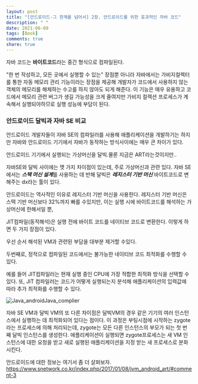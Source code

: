 ```yaml
---
layout: post
title: "[안드로이드-그 한계를 넘어서] 2장. 안드로이드를 위한 효과적인 자바 코드"
description: " "
date: 2021-06-09
tags: [Book]
comments: true
share: true
---
```


자바 코드는 **바이트코드**라는 중간 형식으로 컴파일된다.

"한 번 작성하고, 모든 곳에서 실행할 수 있는" 장점뿐 아니라 자바에서는 가비지컬렉터를 통한 자동 메모리 관리 기능이라는 장점을 제공해 개발자가 코드에서 사용하지 않는 객체의 메모리를 해체하는 수고를 하지 않아도 되게 해준다. 이 기능은 매우 유용하고 코드에서 메모리 관련 버그가 생길 가능성을 크게 줄여지만 가비지 컬렉션 프로세스가 계속해서 실행되야하므로 실행 성능에 부담이 된다.

 ### 안드로이드 달빅과 자바 SE 비교

 안드로이드 개발자들이 자바 SE의 컴파일러를 사용해 애플리케이션을 개발하기는 하지만 자바와 안드로이드 기기에서 자바가 동작하는 방식사이에는 매우 큰 차이가 있다.

 안드로이드 기기에서 실행되는 가상머신을 달빅.물론 지금은 ART라는것이지만..

 자바SE와 달빅 사이에는 몃 가지 차이점이 있는데, 주로 가상머신과 관련 있다. 자바 SE에서는 ***스택 머신 설계***를 사용하는 데 반해 달빅은 ***레지스터 기반 머신*** 바이트코드로 변해주는 dx라는 툴이 있다.

  안드로이드는 역사적인 이유로 레지스터 기반 머신을 사용한다. 레지스터 기반 머신은 스택 기반 머신보다 32%까지 빠를 수있지만, 이는 실행 시에 바이트코드를 해석하는 가상머신에 한해서일 뿐,

  JIT컴파일(동적해석)은 실행 전에 바이트 코드를 네이티브 코드로 변환한다. 이렇게 하면 두 가지 장점이 있다.

  우선 순서 해석된 VM과 관련된 부담을 대부분 제거할 수있다.

  두번째로, 정적으로 컴파일된 코드에서는 불가능한 네이티브 코드 최적화를 수행할 수 있다.

  예를 들어 JIT컴파일러는 현재 실행 중인 CPU에 가장 적합한 최적화 방식을 선택할 수 있다. 또, JIT 컴파일러는 코드가 어떻게 실행되는지 분석해 애플리케이션의 입력값에 따라 추가 최적화를 수행할 수 있다.

![Java_androidJava_complier](http://i.imgur.com/6fPd89U.png)

 자바 SE VM과 달빅 VM의 또 다른 차이점은 달빅VM의 경우 같은 기기의 여러 인스턴스에서 실행하는 데 최적화되어 있다는 점이다. 이 과정은 부팅시점에 시작하는 zygote라는 프로세스에 의해 처리되는데, zygote는 모든 다른 인스턴스의 부모가 되는 첫 번째 달빅 인스턴스를 생성한다. 애플리케이션이 실행되면 zygote프로세스는 새 VM 인스턴스에 대한 요청을 받고 새로 실행된 애플리케이션을 지정 받는 새 프로세스로 분화시킨다.

안드로이드에 대한 정보는 여기서 좀 더 살펴보자.
https://www.snetwork.co.kr/index.php/2017/01/08/jvm_android_art/#comment-3
